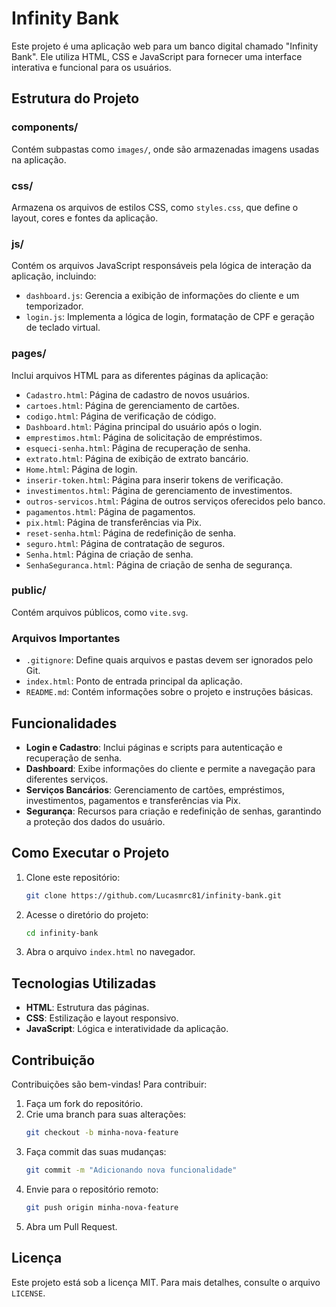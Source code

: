 # Infinity Bank

Este projeto é uma aplicação web para um banco digital chamado "Infinity Bank". Ele utiliza HTML, CSS e JavaScript para fornecer uma interface interativa e funcional para os usuários.

## Estrutura do Projeto

### **components/**

Contém subpastas como `images/`, onde são armazenadas imagens usadas na aplicação.

### **css/**

Armazena os arquivos de estilos CSS, como `styles.css`, que define o layout, cores e fontes da aplicação.

### **js/**

Contém os arquivos JavaScript responsáveis pela lógica de interação da aplicação, incluindo:

- `dashboard.js`: Gerencia a exibição de informações do cliente e um temporizador.
- `login.js`: Implementa a lógica de login, formatação de CPF e geração de teclado virtual.

### **pages/**

Inclui arquivos HTML para as diferentes páginas da aplicação:

- `Cadastro.html`: Página de cadastro de novos usuários.
- `cartoes.html`: Página de gerenciamento de cartões.
- `codigo.html`: Página de verificação de código.
- `Dashboard.html`: Página principal do usuário após o login.
- `emprestimos.html`: Página de solicitação de empréstimos.
- `esqueci-senha.html`: Página de recuperação de senha.
- `extrato.html`: Página de exibição de extrato bancário.
- `Home.html`: Página de login.
- `inserir-token.html`: Página para inserir tokens de verificação.
- `investimentos.html`: Página de gerenciamento de investimentos.
- `outros-servicos.html`: Página de outros serviços oferecidos pelo banco.
- `pagamentos.html`: Página de pagamentos.
- `pix.html`: Página de transferências via Pix.
- `reset-senha.html`: Página de redefinição de senha.
- `seguro.html`: Página de contratação de seguros.
- `Senha.html`: Página de criação de senha.
- `SenhaSeguranca.html`: Página de criação de senha de segurança.

### **public/**

Contém arquivos públicos, como `vite.svg`.

### **Arquivos Importantes**

- `.gitignore`: Define quais arquivos e pastas devem ser ignorados pelo Git.
- `index.html`: Ponto de entrada principal da aplicação.
- `README.md`: Contém informações sobre o projeto e instruções básicas.

## Funcionalidades

- **Login e Cadastro**: Inclui páginas e scripts para autenticação e recuperação de senha.
- **Dashboard**: Exibe informações do cliente e permite a navegação para diferentes serviços.
- **Serviços Bancários**: Gerenciamento de cartões, empréstimos, investimentos, pagamentos e transferências via Pix.
- **Segurança**: Recursos para criação e redefinição de senhas, garantindo a proteção dos dados do usuário.

## Como Executar o Projeto

1. Clone este repositório:
   ```sh
   git clone https://github.com/Lucasmrc81/infinity-bank.git
   ```
2. Acesse o diretório do projeto:
   ```sh
   cd infinity-bank
   ```
3. Abra o arquivo `index.html` no navegador.

## Tecnologias Utilizadas

- **HTML**: Estrutura das páginas.
- **CSS**: Estilização e layout responsivo.
- **JavaScript**: Lógica e interatividade da aplicação.

## Contribuição

Contribuições são bem-vindas! Para contribuir:

1. Faça um fork do repositório.
2. Crie uma branch para suas alterações:
   ```sh
   git checkout -b minha-nova-feature
   ```
3. Faça commit das suas mudanças:
   ```sh
   git commit -m "Adicionando nova funcionalidade"
   ```
4. Envie para o repositório remoto:
   ```sh
   git push origin minha-nova-feature
   ```
5. Abra um Pull Request.

## Licença

Este projeto está sob a licença MIT. Para mais detalhes, consulte o arquivo `LICENSE`.

